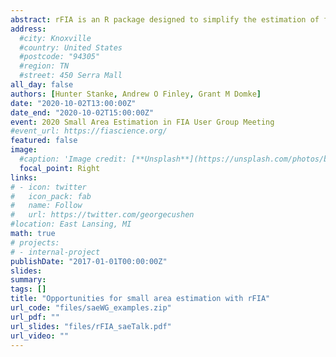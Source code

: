 ```yaml
---
abstract: rFIA is an R package designed to simplify the estimation of forest variables using the Forest Inventory and Analysis (FIA) Database and unlock the flexibility inherent to the Enhanced FIA design. rFIA was designed to improve accessibility to the spatio-temporal estimation capacity of the FIA Database via space-time indexed summaries of forest variables within user-defined population boundaries, in a widely used, open-source programming language. With direct integration with other popular R packages (e.g., dplyr, sp, and sf), rFIA facilitates efficient space-time query and data summary, and supports common data representations and API design. The package implements design-based estimation procedures outlined by Bechtold & Patterson (2005), and has been validated against estimates and sampling errors produced by EVALIDator. Current development is focused on the implementation of spatially-enabled model-assisted estimators to improve population, change, and ratio estimates. 
address:
  #city: Knoxville
  #country: United States
  #postcode: "94305"
  #region: TN
  #street: 450 Serra Mall
all_day: false
authors: [Hunter Stanke, Andrew O Finley, Grant M Domke]
date: "2020-10-02T13:00:00Z"
date_end: "2020-10-02T15:00:00Z"
event: 2020 Small Area Estimation in FIA User Group Meeting
#event_url: https://fiascience.org/
featured: false
image:
  #caption: 'Image credit: [**Unsplash**](https://unsplash.com/photos/bzdhc5b3Bxs)'
  focal_point: Right
links:
# - icon: twitter
#   icon_pack: fab
#   name: Follow
#   url: https://twitter.com/georgecushen
#location: East Lansing, MI
math: true
# projects:
# - internal-project
publishDate: "2017-01-01T00:00:00Z"
slides: 
summary:
tags: []
title: "Opportunities for small area estimation with rFIA"
url_code: "files/saeWG_examples.zip"
url_pdf: ""
url_slides: "files/rFIA_saeTalk.pdf"
url_video: ""
---
```

